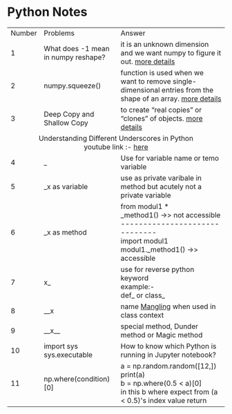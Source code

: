 <h1>Python Notes</h1>

<table id="customers">
  <tr>
    <td>Number</td>
    <td>Problems</td>
    <td>Answer</td>
  </tr>
  
  <tr>
    <td>1</td>
    <td>What does -1 mean in numpy reshape?</td>
    <td>
      it is an unknown dimension and we want numpy to figure it out.
      <a href="https://stackoverflow.com/questions/18691084/what-does-1-mean-in-numpy-reshape">more details</a>
    </td>
  </tr>
  
  <tr>
    <td>2</td>
    <td>numpy.squeeze()</td>
    <td>
      function is used when we want to remove single-dimensional entries from the shape of an array.
      <a href="https://www.geeksforgeeks.org/numpy-squeeze-in-python/">more details</a>
    </td>
  </tr>
  
  <tr>
    <td>3</td>
    <td>Deep Copy and Shallow Copy</td>
    <td>
      to create “real copies” or “clones” of objects.
      <a href="https://www.geeksforgeeks.org/copy-python-deep-copy-shallow-copy/">more details</a>
    </td>
  </tr>
  
  <tr align="center">
    <td colspan="3">
      Understanding Different Underscores in Python <br>
      youtube link :- 
      <a href="https://www.youtube.com/watch?v=M8-aCSeYzkc">here</a>
    </td>
  </tr>
  
  <tr>
    <td>4</td>
    <td>_</td>
    <td>
      Use for variable name or temo variable
    </td>
  </tr>
  
  <tr>
    <td>5</td>
    <td>_x as variable</td>
    <td>
      use as private varibale in method but acutely not a private variable
    </td>
  </tr>
  
  <tr>
    <td>6</td>
    <td>_x as method</td>
    <td>
      from modul1 *<br>
      _method1()  ->> not accessible <br>
      ------------------------------<br>
      import modul1 <br>
      modul1._method1()  ->> accessible
    </td>
  </tr>
  
  <tr>
    <td>7</td>
    <td>x_</td>
    <td>
      use for reverse python keyword <br>
      example:-<br>
      def_ or class_ 
    </td>
  </tr>
  
  <tr>
    <td>8</td>
    <td>__x</td>
    <td>
      name <a href="https://www.geeksforgeeks.org/name-mangling-in-python/">Mangling</a> when used in class context
    </td>
  </tr>
  
  <tr>
    <td>9</td>
    <td>__x__</td>
    <td>
      special method, Dunder method or Magic method
    </td>
  </tr>
  
  <tr>
    <td>10</td>
    <td>  import sys<br>
          sys.executable
    </td>
    <td>
      How to know which Python is running in Jupyter notebook?
    </td>
  </tr>
  
  <tr>
    <td>11</td>
    <td>np.where(condition)[0]</td>
    <td>
      a = np.random.random([12,])<br>
      print(a)<br>
      b = np.where(0.5 &lt; a)[0] <br>
      in this b where expect from (a < 0.5)'s index value return
    </td>
  </tr>
  
</table>
